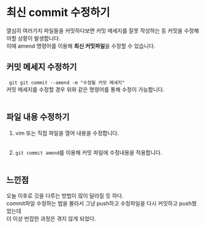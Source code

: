 # 최신 commit 수정하기

열심히 여러가지 파일들을 커밋하다보면 커밋 메세지를 잘못 작성하는 등 커밋을 수정해야할 상황이 발생합니다.<br>
이때 amend 명령어를 이용해 **최신 커밋파일**을 수정할 수 있습니다.<br>

## 커밋 메세지 수정하기
` git git commit --amend -m "수정될 커밋 메세지"`<br>
커밋 메세지를 수정할 경우 위와 같은 명령어를 통해 수정이 가능합니다.<br><br>

## 파일 내용 수정하기

1. vim 또는 직접 파일을 열어 내용을 수정합니다.<br><br>

2. `git commit amend`를 이용해 커밋 파일에 수정내용을 적용합니다.<br><br>

## 느낀점

오늘 이후로 깃을 다루는 방법이 많이 달라질 듯 하다.<br>
commit파일 수정하는 법을 몰라서 그냥 push하고 수정파일을 다시 커밋하고 push했었는데<br>
더 이상 번잡한 과정은 겪지 않게 되었다.<br>